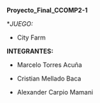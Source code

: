 **Proyecto_Final_CCOMP2-1**

**JUEGO:*
  * City Farm

**INTEGRANTES:** 

  * Marcelo Torres Acuña
  
  * Cristian Mellado Baca 
  
  * Alexander Carpio Mamani
